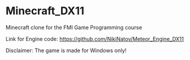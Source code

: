 # Minecraft_DX11
Minecraft clone for the FMI Game Programming course

Link for Engine code: https://github.com/NikiNatov/Meteor_Engine_DX11

Disclaimer: The game is made for Windows only!

